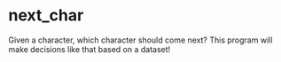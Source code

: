 # next_char
Given a character, which character should come next? This program will make decisions like that based on a dataset!
